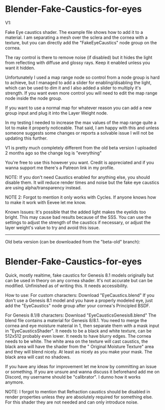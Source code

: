 # Blender-Fake-Caustics-for-eyes

V1:

Fake Eye caustics shader. The example file shows how to add it to a material. I am separating a mesh over the sclera and the cornea with a texture, but you can directly add the "FakeEyeCaustics" node group on the cornea. 

The ray control is there to remove noise (if disabled) but it hides the light from reflecting with diffuse and glossy rays. Keep it enabled unless you want it hidden.

Unfortunately I used a map range node so control from a node group is hard to achieve, but I managed to add a slider for enabling/disabling the light, which can be used to dim it and I also added a slider to multiply it's strength. If you want even more control you will need to edit the map range node inside the node group.

If you want to use a normal map for whatever reason you can add a new group input and plug it into the Layer Weight node.

In my testing I needed to increase the max values of the map range quite a lot to make it properly noticeable. That said, I am happy with this and unless someone suggests some changes or reports a solvable issue I will not be updating this further.

V1 is pretty much completely different from the old beta version I uploaded 2 months ago so the change log is "everything"

You're free to use this however you want. Credit is appreciated and if you wanna support me there's a Patreon link in my profile.

NOTE: If you don't need Caustics enabled for anything else, you should disable them. It will reduce render times and noise but the fake eye caustics are using alpha/transparency instead.

NOTE 2: Forgot to mention it only works with Cycles. If anyone knows how to make it work with Eevee let me know.

Known Issues:
It's possible that the added light makes the eyelids too bright. This may cause bad results because of the SSS. You can use the settings to adjust the strength of the caustics if necessary, or adjust the layer weight's value to try and avoid this issue.

---------------------------------------
Old beta version (can be downloaded from the "beta-old" branch):

# Blender-Fake-Caustics-for-eyes
Quick, mostly realtime, fake caustics for Genesis 8.1 models originally but can be used in theory on any cornea shader. It's not accurate but can be modified. Unfinished as of writing this. It needs accessibility.

How to use:
For custom characters:
Download "EyeCaustics.blend"
If you don't use a Genesis 8.1 model and you have a properly modeled eye, just add the "EyeCaustics" node group after your cornea's Principled BSDF.

For Genesis 8.1/8 characters:
Download "EyeCausticsGenesis8.blend"
The blend file contains a material for Genesis 8/8.1. You need to merge the cornea and eye moisture material in 1, then separate them with a mask input in "EyeCausticsShader". It needs to be a black and white texture, can be 512x512 probably even lower. It needs to have blurry edges. The cornea needs to be white. The white area on the texture will cast caustics, the black area will have the shader from the " Original Moisture Texture" area and they will blend nicely. At least as nicely as you make your mask. The black area will cast no shadows.


If you have any ideas for improvement let me know by committing an issue or something. If you are unsure and wanna discuss it beforehand add me on Discord, my username should be "calibrator". I dunno how it works anymore.

NOTE: I forgot to mention that Refraction caustics should be disabled in render properties unless they are absolutely required for something else. For this shader they are not needed and can only introduce noise.
